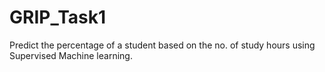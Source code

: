 # GRIP_Task1
Predict the percentage of a student based on the no. of study hours using Supervised Machine learning.
